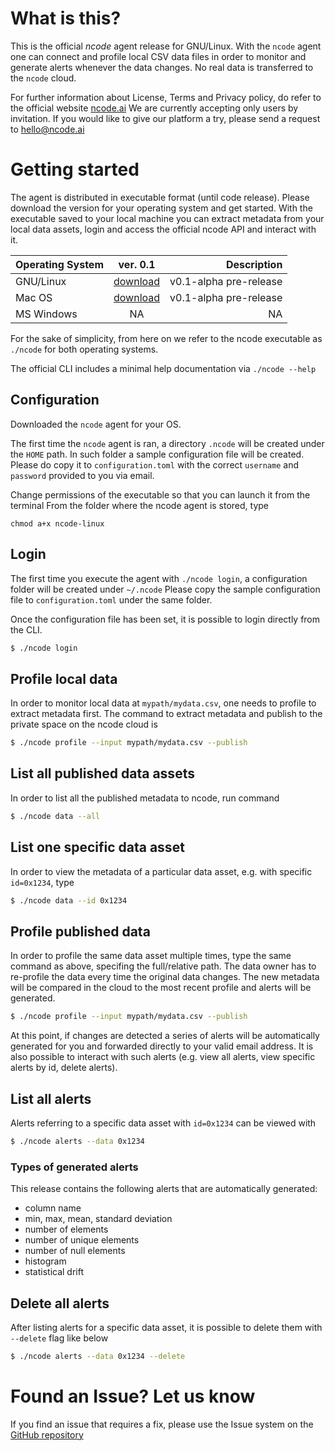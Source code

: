 # What is this?

This is the official *ncode* agent release for GNU/Linux.
With the `ncode` agent one can connect and profile local CSV data files in order to monitor and generate alerts whenever the data changes.
No real data is transferred to the `ncode` cloud.


For further information about License, Terms and Privacy policy, do refer to the official website [ncode.ai](https://ncode.ai)
We are currently accepting only users by invitation. If you would like to give our platform a try, please send a request to hello@ncode.ai


# Getting started

The agent is distributed in executable format (until code release). Please download the version for your operating system and get started.
With the executable saved to your local machine you can extract metadata from your local data assets, login and access the official ncode API and interact with it.

| Operating System | ver. 0.1      | Description     |
| -------------    |:-------------:| ---------------:|
| GNU/Linux        | [download](https://github.com/fgadaleta/ncode-agent/releases/download/v0.1-alpha/ncode-linux)        | v0.1-alpha pre-release |
| Mac OS           | [download](https://github.com/fgadaleta/ncode-agent/releases/download/v0.1-alpha/ncode-macos)        | v0.1-alpha pre-release |
| MS Windows       | NA          |  NA  |

For the sake of simplicity, from here on we refer to the ncode executable as `./ncode` for both operating systems.

The official CLI includes a minimal help documentation via `./ncode --help`  


## Configuration

Downloaded the `ncode` agent for your OS.

The first time the `ncode` agent is ran, a directory `.ncode` will be created under the `HOME` path. 
In such folder a sample configuration file will be created. Please do copy it to `configuration.toml` with the correct `username` and `password` provided to you via email.

Change permissions of the executable so that you can launch it from the terminal
From the folder where the ncode agent is stored, type 

`chmod a+x ncode-linux`


## Login

The first time you execute the agent with `./ncode login`, a configuration folder will be created under `~/.ncode`
Please copy the sample configuration file to `configuration.toml` under the same folder.

Once the configuration file has been set, it is possible to login directly from the CLI.

```bash
$ ./ncode login
```

## Profile local data

In order to monitor local data at `mypath/mydata.csv`, one needs to profile to extract metadata first. 
The command to extract metadata and publish to the private space on the ncode cloud is 

```bash
$ ./ncode profile --input mypath/mydata.csv --publish

```

## List all published data assets

In order to list all the published metadata to ncode, run command

```bash
$ ./ncode data --all
```

## List one specific data asset

In order to view the metadata of a particular data asset, e.g. with specific `id=0x1234`, type

```bash
$ ./ncode data --id 0x1234
```

## Profile published data

In order to profile the same data asset multiple times, type the same command as above, specifing the full/relative path.
The data owner has to re-profile the data every time the original data changes. 
The new metadata will be compared in the cloud to the most recent profile and alerts will be generated.

```bash
$ ./ncode profile --input mypath/mydata.csv --publish

```

At this point, if changes are detected a series of alerts will be automatically generated for you and forwarded directly to your valid email address.
It is also possible to interact with such alerts (e.g. view all alerts, view specific alerts by id, delete alerts).

## List all alerts

Alerts referring to a specific data asset with `id=0x1234` can be viewed with

```bash
$ ./ncode alerts --data 0x1234
```

### Types of generated alerts

This release contains the following alerts that are automatically generated:

* column name
* min, max, mean, standard deviation 
* number of elements
* number of unique elements
* number of null elements
* histogram
* statistical drift 


## Delete all alerts 

After listing alerts for a specific data asset, it is possible to delete them with `--delete` flag like below

```bash
$ ./ncode alerts --data 0x1234 --delete
```


# Found an Issue? Let us know

If you find an issue that requires a fix, please use the Issue system on the [GitHub repository](https://github.com/fgadaleta/ncode-agent/issues)
